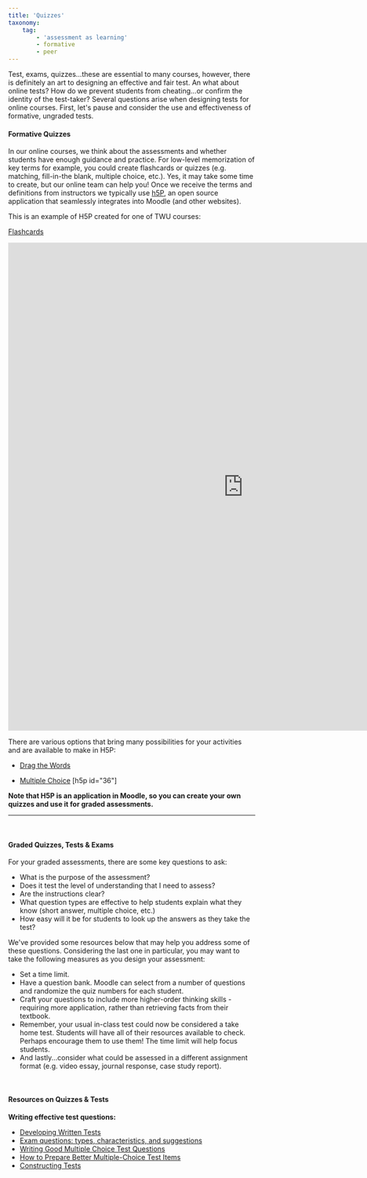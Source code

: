 ```yaml
---
title: 'Quizzes'
taxonomy:
    tag:
        - 'assessment as learning'
        - formative
        - peer
---
```



Test, exams, quizzes…these are essential to many courses, however, there is definitely an art to designing an effective and fair test. An what about online tests?  How do we prevent students from cheating...or confirm the identity of the test-taker?  Several questions arise when designing tests for online courses.  First, let's pause and consider the use and effectiveness of formative, ungraded tests.

#### Formative Quizzes
In our online courses, we think about the assessments and whether students have enough guidance and practice.  For low-level memorization of key terms for example, you could create flashcards or quizzes (e.g. matching, fill-in-the blank, multiple choice, etc.).  Yes, it may take some time to create, but our online team can help you! Once we receive the terms and definitions from instructors we typically use [h5P](https://h5p.org/content-types-and-applications), an open source application that seamlessly integrates into Moodle (and other websites).

This is an example of H5P created for one of TWU courses:

[Flashcards](https://h5p.org/flashcards)

<iframe src="https://create.twu.ca/h5p/wp-admin/admin-ajax.php?action=h5p_embed&id=207" width="958" height="995" frameborder="0" allowfullscreen="allowfullscreen" title="320 U8 Flashcards"></iframe><script src="https://create.twu.ca/h5p/wp-content/plugins/h5p/h5p-php-library/js/h5p-resizer.js" charset="UTF-8"></script>

There are various options that bring many possibilities for your activities and are available to make in H5P:

- [Drag the Words](https://h5p.org/drag-the-words)

- [Multiple Choice](https://h5p.org/multichoice)
[h5p id="36"]



**Note that H5P is an application in Moodle, so you can create your own quizzes and use it for graded assessments.**

---

&nbsp;

#### Graded Quizzes, Tests & Exams
For your graded assessments, there are some key questions to ask:
- What is the purpose of the assessment?
- Does it test the level of understanding that I need to assess?
- Are the instructions clear?
- What question types are effective to help students explain what they know (short answer, multiple choice, etc.)
- How easy will it be for students to look up the answers as they take the test?

We've provided some resources below that may help you address some of these questions.  Considering the last one in particular, you may want to take the following measures as you design your assessment:
- Set a time limit.  
- Have a question bank.  Moodle can select from a number of questions and randomize the quiz numbers for each student.
- Craft your questions to include more higher-order thinking skills - requiring more application, rather than retrieving facts from their textbook.
- Remember, your usual in-class test could now be considered a take home test.  Students will have all of their resources available to check.  Perhaps encourage them to use them! The time limit will help focus students.
- And lastly...consider what could be assessed in a different assignment format (e.g. video essay, journal response, case study report).

&nbsp;

#### Resources on Quizzes & Tests

**Writing effective test questions:**

- [Developing Written Tests](https://www.bcit.ca/files/ltc/pdf/ja_developtests.pdf)
- [Exam questions: types, characteristics, and suggestions](https://uwaterloo.ca/centre-for-teaching-excellence/teaching-resources/teaching-tips/developing-assignments/exams/questions-types-characteristics-suggestions)
- [Writing Good Multiple Choice Test Questions](https://cft.vanderbilt.edu/guides-sub-pages/writing-good-multiple-choice-test-questions/)
- [How to Prepare Better Multiple-Choice Test Items](https://testing.byu.edu/handbooks/betteritems.pdf)
- [Constructing Tests](https://www.washington.edu/teaching/topics/preparing-to-teach/constructing-tests/)
